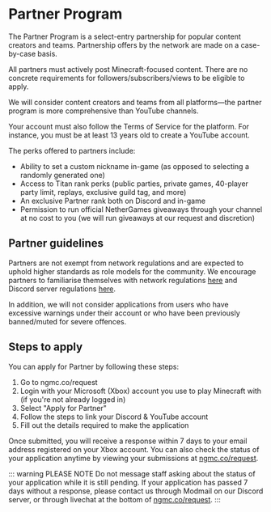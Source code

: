 # Partner Program

The Partner Program is a select-entry partnership for popular content creators and teams. Partnership offers by the network are made on a case-by-case basis.

All partners must actively post Minecraft-focused content. There are no concrete requirements for followers/subscribers/views to be eligible to apply.

We will consider content creators and teams from all platforms—the partner program is more comprehensive than YouTube channels.

Your account must also follow the Terms of Service for the platform. For instance, you must be at least 13 years old to create a YouTube account.

The perks offered to partners include:
* Ability to set a custom nickname in-game (as opposed to selecting a randomly generated one)
* Access to Titan rank perks (public parties, private games, 40-player party limit, replays, exclusive guild tag, and more)
* An exclusive Partner rank both on Discord and in-game
* Permission to run official NetherGames giveaways through your channel at no cost to you (we will run giveaways at our request and discretion)

## Partner guidelines

Partners are not exempt from network regulations and are expected to uphold higher standards as role models for the community. We encourage partners to familiarise themselves with network regulations [here](https://ngmc.co/tac) and Discord server regulations [here](https://support.nethergames.org/discord-server-regulations.html).

In addition, we will not consider applications from users who have excessive warnings under their account or who have been previously banned/muted for severe offences.

## Steps to apply

You can apply for Partner by following these steps:

1. Go to ngmc.co/request
2. Login with your Microsoft (Xbox) account you use to play Minecraft with (if you're not already logged in)
3. Select "Apply for Partner"
4. Follow the steps to link your Discord & YouTube account
5. Fill out the details required to make the application
   
Once submitted, you will receive a response within 7 days to your email address registered on your Xbox account. You can also check the status of your application anytime by viewing your submissions at [ngmc.co/request](https://ngmc.co/request).

::: warning PLEASE NOTE Do not message staff asking about the status of your application while it is still pending. If your application has passed 7 days without a response, please contact us through Modmail on our Discord server, or through livechat at the bottom of [ngmc.co/request](https://ngmc.co/request). :::
